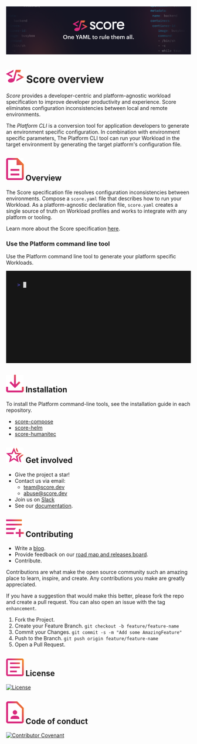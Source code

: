 ![Score banner](/docs/images/banner.png)

# ![Score](/docs/images/logo.svg) Score overview

_Score_ provides a developer-centric and platform-agnostic workload specification to improve developer productivity and experience. Score eliminates configuration inconsistencies between local and remote environments.

The _Platform CLI_ is a conversion tool for application developers to generate an environment specific configuration. In combination with environment specific parameters, The Platform CLI tool can run your Workload in the target environment by generating the target platform's configuration file.

## ![Overview](/docs/images/overview.svg) Overview

The Score specification file resolves configuration inconsistencies between environments. Compose a `score.yaml` file that describes how to run your Workload. As a platform-agnostic declaration file, `score.yaml` creates a single source of truth on Workload profiles and works to integrate with any platform or tooling.

Learn more about the Score specification [here](/score%20schema.md).

### Use the Platform command line tool

Use the Platform command line tool to generate your platform specific Workloads.

![demo.gif](/docs/images/demo.gif)

## ![Installation](/docs/images/install.svg) Installation

To install the Platform command-line tools, see the installation guide in each repository.

- [score-compose](https://github.com/score-spec/score-compose#-installation)
- [score-helm](https://github.com/score-spec/score-helm#-installation)
- [score-humanitec](https://github.com/score-spec/score-humanitec#-installation)

## ![Get involved](/docs/images/get-involved.svg) Get involved

- Give the project a star!
- Contact us via email:
  - team@score.dev
  - abuse@score.dev
- Join us on [Slack](https://join.slack.com/t/scorecommunity/shared_invite/zt-1i2glkqkl-EnjSWSCgYUyaEGwmDYBZZQ)
- See our [documentation](https://docs.score.dev/docs/overview/).

## ![Contributing](/docs/images/contributing.svg) Contributing

- Write a [blog](https://score.dev/blog).
- Provide feedback on our [road map and releases board](https://github.com/orgs/score-spec/projects).
- Contribute.

Contributions are what make the open source community such an amazing place to learn, inspire, and create. Any contributions you make are greatly appreciated.

If you have a suggestion that would make this better, please fork the repo and create a pull request. You can also open an issue with the tag `enhancement`.

1. Fork the Project.
2. Create your Feature Branch. `git checkout -b feature/feature-name`
3. Commit your Changes. `git commit -s -m "Add some AmazingFeature"`
4. Push to the Branch. `git push origin feature/feature-name`
5. Open a Pull Request.

## ![License](/docs/images/license.svg) License

[![License](https://img.shields.io/badge/License-Apache_2.0-blue.svg)](https://opensource.org/licenses/Apache-2.0)

## ![Code of conduct](/docs/images/code-of-conduct.svg) Code of conduct

[![Contributor Covenant](https://img.shields.io/badge/Contributor%20Covenant-2.1-4baaaa.svg)](code_of_conduct.md)

